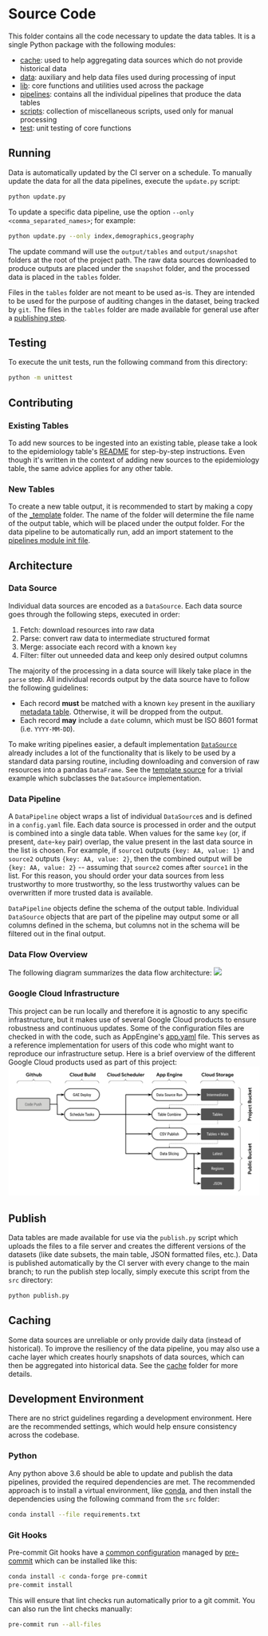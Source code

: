 # Source Code
This folder contains all the code necessary to update the data tables. It is a single Python package
with the following modules:
* [cache](./cache): used to help aggregating data sources which do not provide historical data
* [data](./data): auxiliary and help data files used during processing of input
* [lib](./lib): core functions and utilities used across the package
* [pipelines](./pipelines): contains all the individual pipelines that produce the data tables
* [scripts](./scripts): collection of miscellaneous scripts, used only for manual processing
* [test](./test): unit testing of core functions

## Running
Data is automatically updated by the CI server on a schedule. To manually update the data for all
the data pipelines, execute the `update.py` script:
```sh
python update.py
```

To update a specific data pipeline, use the option `--only <comma_separated_names>`; for example:
```sh
python update.py --only index,demographics,geography
```

The update command will use the `output/tables` and `output/snapshot` folders at the root of the
project path. The raw data sources downloaded to produce outputs are placed under the `snapshot`
folder, and the processed data is placed in the `tables` folder.

Files in the `tables` folder are not meant to be used as-is. They are intended to be used for the
purpose of auditing changes in the dataset, being tracked by `git`. The files in the `tables` folder
are made available for general use after a [publishing step](#publish).

## Testing
To execute the unit tests, run the following command from this directory:
```sh
python -m unittest
```

## Contributing
### Existing Tables
To add new sources to be ingested into an existing table, please take a look to the epidemiology
table's [README](./pipelines/epidemiology/README.md) for step-by-step instructions. Even though it's
written in the context of adding new sources to the epidemiology table, the same advice applies
for any other table.

### New Tables
To create a new table output, it is recommended to start by making a copy of the
[_template](./pipelines/_template) folder. The name of the folder will determine the file name of the
output table, which will be placed under the output folder. For the data pipeline to be
automatically run, add an import statement to the
[pipelines module init file](./pipelines/__init__.py).

## Architecture
### Data Source
Individual data sources are encoded as a `DataSource`. Each data source goes through the following
steps, executed in order:
1. Fetch: download resources into raw data
1. Parse: convert raw data to intermediate structured format
1. Merge: associate each record with a known `key`
1. Filter: filter out unneeded data and keep only desired output columns

The majority of the processing in a data source will likely take place in the `parse` step. All
individual records output by the data source have to follow the following guidelines:
* Each record **must** be matched with a known `key` present in the auxiliary
  [metadata table](./data/metadata.csv). Otherwise, it will be dropped from the output.
* Each record **may** include a `date` column, which must be ISO 8601 format (i.e. `YYYY-MM-DD`).

To make writing pipelines easier, a default implementation [`DataSource`](./lib/pipeline.py)
already includes a lot of the functionality that is likely to be used by a standard data parsing
routine, including downloading and conversion of raw resources into a pandas `DataFrame`. See the
[template source](./pipelines/_template/srcname_pipeline.py) for a trivial example which subclasses
the `DataSource` implementation.

### Data Pipeline
A `DataPipeline` object wraps a list of individual `DataSource`s and is defined in a `config.yaml`
file. Each data source is processed in order and the output is combined into a single data table.
When values for the same `key` (or, if present, `date`-`key` pair) overlap, the value present in the
last data source in the list is chosen. For example, if `source1` outputs `{key: AA, value: 1}` and
`source2` outputs `{key: AA, value: 2}`, then the combined output will be `{key: AA, value: 2}` --
assuming that `source2` comes after `source1` in the list. For this reason, you should order your
data sources from less trustworthy to more trustworthy, so the less trustworthy values can be
overwritten if more trusted data is available.

`DataPipeline` objects define the schema of the output table. Individual `DataSource` objects that
are part of the pipeline may output some or all columns defined in the schema, but columns not in
the schema will be filtered out in the final output.

### Data Flow Overview
The following diagram summarizes the data flow architecture:
![](./data/architecture.png)

### Google Cloud Infrastructure
This project can be run locally and therefore it is agnostic to any specific infrastructure, but it
makes use of several Google Cloud products to ensure robustness and continuous updates. Some of the
configuration files are checked in with the code, such as AppEngine's [app.yaml](./app.yaml) file.
This serves as a reference implementation for users of this code who might want to reproduce our
infrastructure setup. Here is a brief overview of the different Google Cloud products used as part
of this project:
![](./data/infrastructure.png)

## Publish
Data tables are made available for use via the `publish.py` script which uploads the files to a file
server and creates the different versions of the datasets (like date subsets, the main table, JSON
formatted files, etc.). Data is published automatically by the CI server with every change to the
main branch; to run the publish step locally, simply execute this script from the `src` directory:
```sh
python publish.py
```

## Caching
Some data sources are unreliable or only provide daily data (instead of historical). To improve the
resiliency of the data pipeline, you may also use a cache layer which creates hourly snapshots of
data sources, which can then be aggregated into historical data. See the [cache](./cache) folder for
more details.

## Development Environment
There are no strict guidelines regarding a development environment. Here are the recommended
settings, which would help ensure consistency across the codebase.

### Python
Any python above 3.6 should be able to update and publish the data pipelines, provided the required
dependencies are met. The recommended approach is to install a virtual environment, like [conda][1],
and then install the dependencies using the following command from the `src` folder:
```sh
conda install --file requirements.txt
```

### Git Hooks
Pre-commit Git hooks have a [common configuration](./.pre-commit-config.yaml) managed by
[pre-commit][2] which can be installed like this:
```sh
conda install -c conda-forge pre-commit
pre-commit install
```

This will ensure that lint checks run automatically prior to a git commit. You can also run the lint
checks manually:
```sh
pre-commit run --all-files
```

[1]: https://docs.conda.io
[2]: https://pre-commit.com
